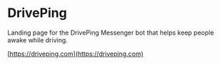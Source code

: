 
# DrivePing

Landing page for the DrivePing Messenger bot that helps keep people awake while driving.

[https://driveping.com](https://driveping.com)
